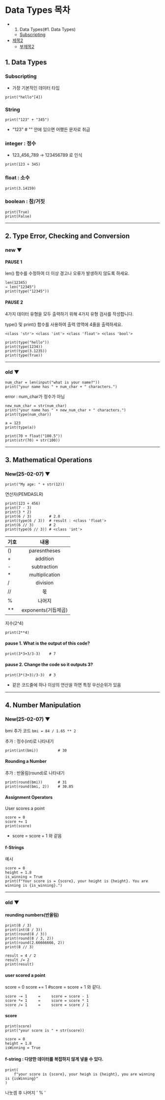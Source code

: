 # Data Types 목차
- 1. Data Types(#1. Data Types)
  * [Subscripting](#Subscripting)
- [제목2](#제목2)
  * [부제목2](#부제목2)




## 1. Data Types
### Subscripting
- 가장 기본적인 데이터 타입
```
print("hello"[4])
```

### String
```
print("123" + "345")
```
* "123"  # "" 안에 있으면 어쨌든 문자로 취급


### integer : 정수

* 123_456_789 → 123456789 로 인식
```
print(123 + 345)
```

### float : 소수
```
print(3.14159)
```

### boolean : 참/거짓
```
print(True)
print(False)
```
---------------------------------------

## 2. Type Error, Checking and Conversion
### new ▼
#### PAUSE 1
len() 함수를 수정하여 더 이상 경고나 오류가 발생하지 않도록 하세요.
```
len(12345)
→ len("12345")
print(type("12345"))
```

#### PAUSE 2

4가지 데이터 유형을 모두 출력하기 위해 4가지 유형 검사를 작성합니다.

type() 및 print() 함수를 사용하여 출력 영역에 4줄을 출력하세요.

`<class 'str'> <class 'int'> <class 'float'> <class 'bool'>`

```
print(type("hello"))
print(type(1234))
print(type(3.1235))
print(type(True))
```
---------------------------------------
### old ▼
```
num_char = len(input("what is your name?"))
print("your name has " + num_char + " characters.")
```
error : num_char가 정수가 아님

```
new_num_char = str(num_char)
print("your name has " + new_num_char + " characters.")
print(type(num_char))
```

```
a = 123
print(type(a))
```

```
print(70 + float("100.5"))
print(str(70) + str(100))
```

---------------------------------------

## 3. Mathematical Operations
### New(25-02-07) ▼

```
print("My age: " + str(12))
```

연산자(PEMDASLR)
```
print(123 + 456)
print(7 - 3)
print(3 * 2)
print(6 / 3)        # 2.0
print(type(6 / 3))  # result : <class 'float'>
print(6 // 3)       # 2
print(type(6 // 3)) # <class 'int'>
```

| 기호 | 내용 |
|---|:---:|
| () | paresntheses |
| + | addition |
| - | subtraction |
| * | multiplication |
| / | division |
| // | 몫 |
| % | 나머지 |
| ** | exponents(거듭제곱) |

지수(2^4)
```
print(2**4)
```


#### pause 1. What is the output of this code?
```
print(3*3+3/3-3)    # 7
```

#### pause 2. Change the code so it outputs 3?
```
print(3*(3+3)/3-3)  # 3
```
* 같은 코드줄에 하나 이상의 연산을 하면 특정 우선순위가 있음


---------------------------------------

## 4. Number Manipulation
### New(25-02-07) ▼

bmi 추가 코드 `bmi = 84 / 1.65 ** 2`

추가 : 정수(int)로 나타내기
```
print(int(bmi))         # 30
```

#### Rounding a Number
추가 : 반올림(round)로 나타내기
```
print(round(bmi))       # 31
print(round(bmi, 2))    # 30.85
```

#### Assignment Operators
User scores a point
```
score = 0
score += 1
print(score)
```
- score = score + 1 와 같음

#### f-Strings
예시
```
score = 0
height = 1.8
is_winning = True
print(f"Your score is = {score}, your height is {height}. You are winning is {is_winning}.")
```
---------------------------------------

### old ▼
#### rounding numbers(반올림)
```
print(8 / 3)
print(int(8 / 3))
print(round(8 / 3))
print(round(8 / 3, 2))
print(round(2.66666666, 2))
print(8 // 3)

result = 4 / 2
result /= 2
print(result)
```

#### user scored a point
score = 0
score += 1  #score = score + 1 와 같다.
```
score -= 1     =     score = score - 1
score *= 1     =     score = score * 1
score /= 1     =     score = score / 1
```

#### score
```
print(score)
print("your score is " + str(score))

score = 0
height = 1.8
isWinning = True
```

#### f-string : 다양한 데이터를 복잡하지 않게 넣을 수 있다.
```
print(
    f"your score is {score}, your heigh is {height}, you are winning is {isWinning}"
)
```

나눗셈 후 나머지 ' % '